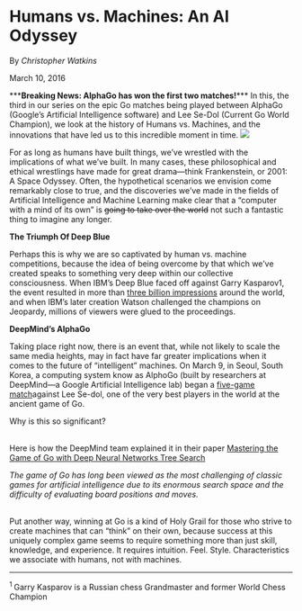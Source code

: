 <!DOCTYPE html>
<html lang="en">
<head>
  <meta charset="UTF-8">
  <title>Humans vs Machines Blog</title>
</head>
<body>
  <!-- This was adapted from: http://blog.udacity.com/2016/03/humans-vs-machines-an-ai-odyssey-2.html -->
  <!-- Format this text to match the mockup exactly! -->
 <h1><strong> Humans vs. Machines: An AI Odyssey</strong></h1>
  
 <p> By<em> Christopher Watkins</em></p> 
  
  <p>March 10, 2016</p>
  
 <p> ***<b>Breaking News: AlphaGo has won the first two matches!</b>*** In this, the third in our series on the epic Go matches being played between AlphaGo (Google’s Artificial Intelligence software) and Lee Se-Dol (Current Go World Champion), we look at the history of Humans vs. Machines, and the innovations that have led us to this incredible moment in time.

  <img src="http://i2.wp.com/blog.udacity.com/wp-content/uploads/2016/03/56df2490a351d802222160.gif"/>

 <div> <p>For as long as humans have built things, we’ve wrestled with the implications of what we’ve built. In many cases, these philosophical and ethical wrestlings have made for great drama—think Frankenstein, or 2001: A Space Odyssey. Often, the hypothetical scenarios we envision come remarkably close to true, and the discoveries we’ve made in the fields of Artificial Intelligence and Machine Learning make clear that a “computer with a mind of its own” is  <strike>going to take over the world</strike> not such a fantastic thing to imagine any longer.</p></div>

 <p><strong> The Triumph Of Deep Blue</strong></p>

  Perhaps this is why we are so captivated by human vs. machine competitions, because the idea of being overcome by that which we’ve created speaks to something very deep within our collective consciousness. When IBM’s Deep Blue faced off against Garry Kasparov1, the event resulted in more than [three billion impressions](http://www-03.ibm.com/ibm/history/ibm100/us/en/icons/deepblue/) around the world, and when IBM’s later creation Watson challenged the champions on Jeopardy, millions of viewers were glued to the proceedings.

  <p><strong>DeepMind’s AlphaGo</strong></p>
  <div><p>Taking place right now, there is an event that, while not likely to scale the same media heights, may in fact have far greater implications when it comes to the future of “intelligent” machines. On March 9, in Seoul, South Korea, a computing system know as AlphoGo (built by researchers at DeepMind—a Google Artificial Intelligence lab) began a <a href="http://venturebeat.com/2016/02/04/youtube-will-livestream-googles-ai-playing-go-superstar-lee-sedol-in-march/"> five-game match</a>against Lee Se-dol, one of the very best players in the world at the ancient game of Go.</p></div>
  <p>Why is this so significant?</p><br>
  Here is how the DeepMind team explained it in their paper <a href="http://airesearch.com/wp-content/uploads/2016/01/deepmind-mastering-go.pdf">Mastering the Game of Go with Deep Neural Networks Tree Search</a><br>
  <p><em>The game of Go has long been viewed as the most challenging of classic games for artificial intelligence due to its enormous search space and the difficulty of evaluating board positions and moves.</em></p><br>
  Put another way, winning at Go is a kind of Holy Grail for those who strive to create machines that can “think” on their own, because success at this uniquely complex game seems to require something more than just skill, knowledge, and experience. It requires intuition. Feel. Style. Characteristics we associate with humans, not with machines.
  <hr>
  <sup>1 </sup>Garry Kasparov is a Russian chess Grandmaster and former World Chess Champion
</body>
</html>
